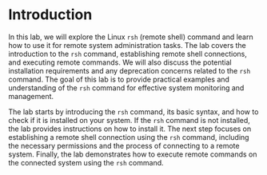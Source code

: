 # Introduction

In this lab, we will explore the Linux `rsh` (remote shell) command and learn how to use it for remote system administration tasks. The lab covers the introduction to the `rsh` command, establishing remote shell connections, and executing remote commands. We will also discuss the potential installation requirements and any deprecation concerns related to the `rsh` command. The goal of this lab is to provide practical examples and understanding of the `rsh` command for effective system monitoring and management.

The lab starts by introducing the `rsh` command, its basic syntax, and how to check if it is installed on your system. If the `rsh` command is not installed, the lab provides instructions on how to install it. The next step focuses on establishing a remote shell connection using the `rsh` command, including the necessary permissions and the process of connecting to a remote system. Finally, the lab demonstrates how to execute remote commands on the connected system using the `rsh` command.
